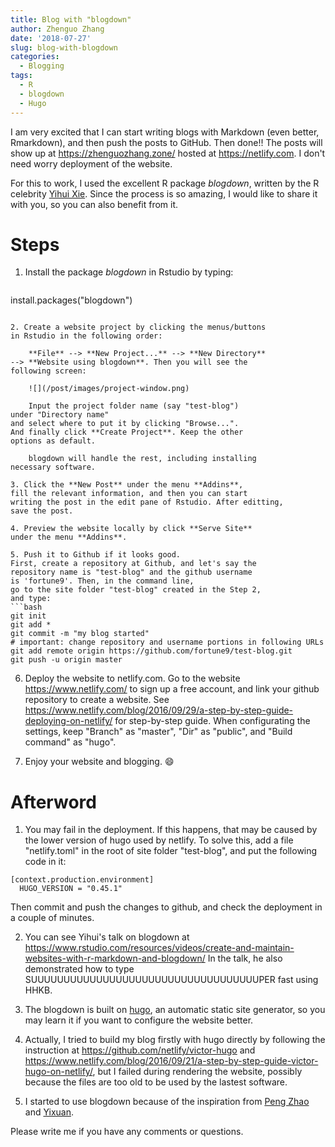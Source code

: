 ```yaml
---
title: Blog with "blogdown"
author: Zhenguo Zhang
date: '2018-07-27'
slug: blog-with-blogdown
categories:
  - Blogging
tags:
  - R
  - blogdown
  - Hugo
---
```


I am very excited that I can start writing blogs with Markdown
(even better, Rmarkdown), and then push the posts to
GitHub. Then done!! The posts will show up at https://zhenguozhang.zone/ hosted at https://netlify.com.
I don't need worry deployment of the website.

For this to work, I used the excellent R package
*blogdown*, written by the R celebrity [Yihui Xie](https://yihui.name/en/).
Since the process is so amazing, I would like to share
it with you, so you can also benefit from it.

# Steps

1. Install the package *blogdown* in Rstudio by typing:

    ```r
install.packages("blogdown")
```

2. Create a website project by clicking the menus/buttons
in Rstudio in the following order:

    **File** --> **New Project...** --> **New Directory**
--> **Website using blogdown**. Then you will see the
following screen:

    ![](/post/images/project-window.png)

    Input the project folder name (say "test-blog") 
under "Directory name" 
and select where to put it by clicking "Browse...".
And finally click **Create Project**. Keep the other
options as default.

    blogdown will handle the rest, including installing
necessary software.

3. Click the **New Post** under the menu **Addins**,
fill the relevant information, and then you can start
writing the post in the edit pane of Rstudio. After editting,
save the post.

4. Preview the website locally by click **Serve Site**
under the menu **Addins**.

5. Push it to Github if it looks good. 
First, create a repository at Github, and let's say the
repository name is "test-blog" and the github username
is 'fortune9'. Then, in the command line,
go to the site folder "test-blog" created in the Step 2,
and type:
```bash
git init
git add *
git commit -m "my blog started"
# important: change repository and username portions in following URLs
git add remote origin https://github.com/fortune9/test-blog.git
git push -u origin master
```

6. Deploy the website to netlify.com.
Go to the website https://www.netlify.com/ to sign up a
free account, and link your github repository to create
a website. See https://www.netlify.com/blog/2016/09/29/a-step-by-step-guide-deploying-on-netlify/ for step-by-step guide.
When configurating the settings, keep "Branch" as "master",
"Dir" as "public", and "Build command" as "hugo".

7. Enjoy your website and blogging. :smile:

# Afterword

1. You may fail in the deployment. If this happens,
that may be caused by the lower version of hugo used
by netlify. To solve this, add a file "netlify.toml"
in the root of site folder "test-blog", and put the
following code in it:
```
[context.production.environment]
  HUGO_VERSION = "0.45.1"
```
Then commit and push the changes to github, and check
the deployment in a couple of minutes.

2. You can see Yihui's talk on blogdown at 
https://www.rstudio.com/resources/videos/create-and-maintain-websites-with-r-markdown-and-blogdown/
In the talk, he also demonstrated how to type 
SUUUUUUUUUUUUUUUUUUUUUUUUUUUUUUUUUUUPER fast using HHKB.

3. The blogdown is built on [hugo](https://gohugo.io/),
an automatic static site generator, so you may learn it
if you want to configure the website better.

4. Actually, I tried to build my blog firstly with hugo
directly by following the instruction at https://github.com/netlify/victor-hugo and
https://www.netlify.com/blog/2016/09/21/a-step-by-step-guide-victor-hugo-on-netlify/, 
but I failed during rendering the website, possibly
because the files are too old to be used by the lastest
software.

5. I started to use blogdown because of the inspiration
from [Peng Zhao](http://www.pzhao.org/)
and [Yixuan](https://statr.me/).

Please write me if you have any comments or questions.